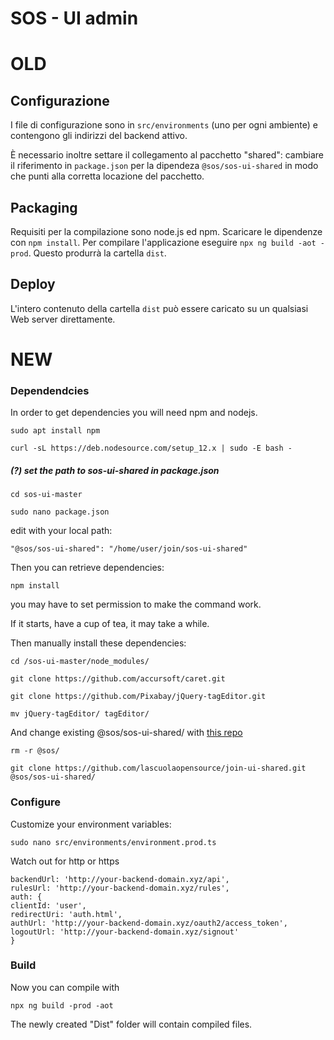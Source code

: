 # SOS - UI admin

# OLD

## Configurazione
I file di configurazione sono in `src/environments` (uno per ogni ambiente) e contengono gli indirizzi del backend attivo.

È necessario inoltre settare il collegamento al pacchetto "shared": cambiare il riferimento in `package.json`
per la dipendeza `@sos/sos-ui-shared` in modo che punti alla corretta locazione del pacchetto.

## Packaging
Requisiti per la compilazione sono node.js ed npm.
Scaricare le dipendenze con `npm install`.
Per compilare l'applicazione eseguire `npx ng build -aot -prod`.
Questo produrrà la cartella `dist`.

## Deploy
L'intero contenuto della cartella `dist` può essere caricato su un qualsiasi Web server direttamente.

# NEW


### Dependendcies
In order to get dependencies you will need npm and nodejs.

`sudo apt install npm`

`curl -sL https://deb.nodesource.com/setup_12.x | sudo -E bash -`

##### (?) set the path to sos-ui-shared in package.json

`cd sos-ui-master`

`sudo nano package.json`

edit with your local path:

 `"@sos/sos-ui-shared": "/home/user/join/sos-ui-shared"`

Then you can retrieve dependencies:

`npm install`

you may have to set permission to make the command work.

If it starts, have a cup of tea, it may take a while.

Then manually install these dependencies:

  `cd /sos-ui-master/node_modules/`
 
  `git clone https://github.com/accursoft/caret.git`
  
  `git clone https://github.com/Pixabay/jQuery-tagEditor.git`
  
  `mv jQuery-tagEditor/ tagEditor/`
  
  And change existing @sos/sos-ui-shared/ with [this repo](https://github.com/lascuolaopensource/join-ui-shared)
  
  `rm -r @sos/`
  
  `git clone https://github.com/lascuolaopensource/join-ui-shared.git @sos/sos-ui-shared/`


### Configure

Customize your environment variables:

`sudo nano src/environments/environment.prod.ts `

Watch out for http or https


    backendUrl: 'http://your-backend-domain.xyz/api',
    rulesUrl: 'http://your-backend-domain.xyz/rules',
    auth: {
    clientId: 'user',
    redirectUri: 'auth.html',
    authUrl: 'http://your-backend-domain.xyz/oauth2/access_token',
    logoutUrl: 'http://your-backend-domain.xyz/signout'
    }

### Build

Now you can compile with

`npx ng build -prod -aot`

The newly created "Dist" folder will contain compiled files.

